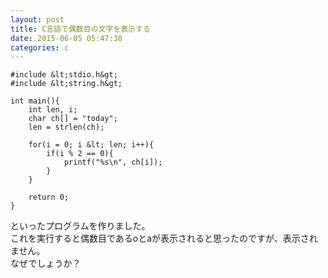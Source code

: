 ```yaml
---
layout: post
title: C言語で偶数目の文字を表示する
date: 2015-06-05 05:47:38
categories: c
---
```

```
#include &lt;stdio.h&gt;
#include &lt;string.h&gt;

int main(){
    int len, i;
    char ch[] = "today";
    len = strlen(ch);

    for(i = 0; i &lt; len; i++){
        if(i % 2 == 0){
            printf("%s\n", ch[i]);
        }
    }

    return 0;
}
```

<p>といったプログラムを作りました。<br>
これを実行すると偶数目であるoとaが表示されると思ったのですが、表示されません。<br>
なぜでしょうか？</p>
